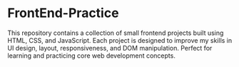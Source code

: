 # FrontEnd-Practice
This repository contains a collection of small frontend projects built using HTML, CSS, and JavaScript. Each project is designed to improve my skills in UI design, layout, responsiveness, and DOM manipulation. Perfect for learning and practicing core web development concepts.
